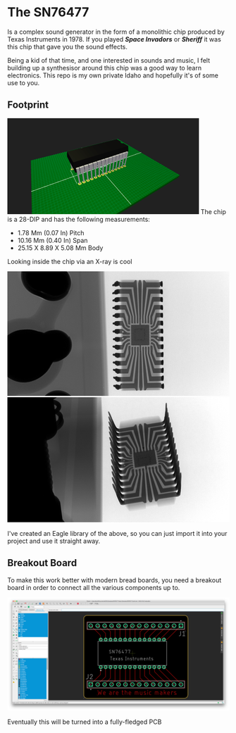 # The SN76477

Is a complex sound generator in the form of a monolithic chip produced by Texas Instruments in 1978. If you played ***Space Invadors*** or ***Sheriff*** it was this chip that gave you the sound effects. 

Being a kid of that time, and one interested in sounds and music, I felt building up a synthesisor around this chip was a good way to learn electronics. This repo is my own private Idaho and hopefully it's of some use to you. 

## Footprint

![Layout](/images/boardlayout.png)
The chip is a 28-DIP and has the following measurements: 

- 1.78 Mm (0.07 In) Pitch
- 10.16 Mm (0.40 In) Span
- 25.15 X 8.89 X 5.08 Mm Body

Looking inside the chip via an X-ray is cool

![Layout](/images/xray.png)
![Layout](/images/xray2.png)

I've created an Eagle library of the above, so you can just import it into your project and use it straight away. 

## Breakout Board

To make this work better with modern bread boards, you need a breakout board in order to connect all the various components up to. 

![Layout](/images/breakoutboard.png)

Eventually this will be turned into a fully-fledged PCB
